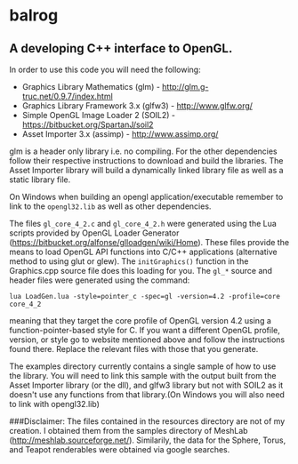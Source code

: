 # balrog

## A developing C++ interface to OpenGL.

In order to use this code you will need the following:

* Graphics Library Mathematics (glm) - http://glm.g-truc.net/0.9.7/index.html
* Graphics Library Framework 3.x (glfw3) - http://www.glfw.org/
* Simple OpenGL Image Loader 2 (SOIL2) - https://bitbucket.org/SpartanJ/soil2
* Asset Importer 3.x (assimp) - http://www.assimp.org/

glm is a header only library i.e. no compiling. For the other dependencies follow their respective instructions to download and build the libraries. The Asset Importer library will build a dynamically linked library file as well as a static library file. 

On Windows when building an opengl application/executable remember to link to the `opengl32.lib` as well as other dependencies.

The files `gl_core_4_2.c` and `gl_core_4_2.h` were generated using the Lua scripts provided by OpenGL Loader Generator (https://bitbucket.org/alfonse/glloadgen/wiki/Home). 
These files provide the means to load OpenGL API functions into C/C++ applications (alternative method to using glut or glew). The `initGraphics()` function in the Graphics.cpp source file does this loading for you.
The `gl_*` source and header files were generated using the command:

`lua LoadGen.lua -style=pointer_c -spec=gl -version=4.2 -profile=core core_4_2` 

meaning that they target the core profile of OpenGL version 4.2 using a function-pointer-based style for C. If you want a different OpenGL profile, version, or style go to website mentioned above and follow the instructions found there. Replace the relevant files with those that you generate.

The examples directory currently contains a single sample of how to use the library. You will need to link this sample with the output built from the Asset Importer library (or the dll), and glfw3 library but not with SOIL2 as it doesn't use any functions from that library.(On Windows you will also need to link with opengl32.lib)

###Disclaimer:
The files contained in the resources directory are not of my creation. I obtained them from the samples directory of MeshLab (http://meshlab.sourceforge.net/). Similarily, the data for the Sphere, Torus, and Teapot renderables were obtained via google searches. 
